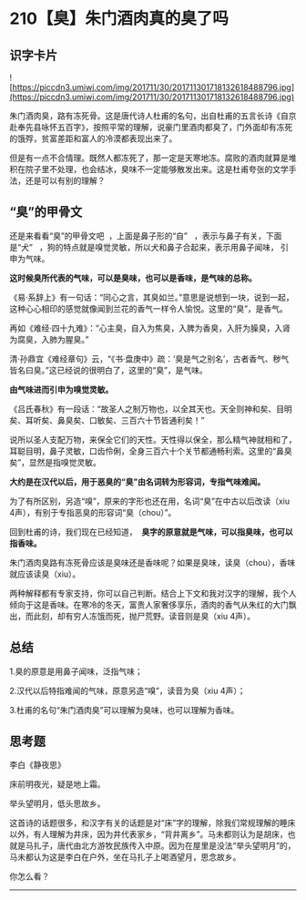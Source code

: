 # 210【臭】朱门酒肉真的臭了吗

## 识字卡片

![https://piccdn3.umiwi.com/img/201711/30/201711301718132618488796.jpg](https://piccdn3.umiwi.com/img/201711/30/201711301718132618488796.jpg)

朱门酒肉臭，路有冻死骨。这是唐代诗人杜甫的名句，出自杜甫的五言长诗《自京赴奉先县咏怀五百字》，按照平常的理解，说豪门里酒肉都臭了，门外面却有冻死的饿殍，贫富差距和富人的冷漠都表现出来了。

但是有一点不合情理。既然人都冻死了，那一定是天寒地冻。腐败的酒肉就算是堆积在院子里不处理，也会结冰，臭味不一定能够散发出来。这是杜甫夸张的文学手法，还是可以有别的理解？

## “臭”的甲骨文

还是来看看“臭”的甲骨文吧  ，上面是鼻子形的“自”   ，表示与鼻子有关，下面是“犬”   ，狗的特点就是嗅觉灵敏，所以犬和鼻子合起来，表示用鼻子闻味， 引申为气味。

 **这时候臭所代表的气味，可以是臭味，也可以是香味，是气味的总称。**

《易·系辞上》有一句话：“同心之言，其臭如兰。”意思是说想到一块，说到一起，这种心心相印的感觉就像闻到兰花的香气一样令人愉悦。这里的“臭”，是香气。

再如《难经·四十九难》：“心主臭，自入为焦臭，入脾为香臭，入肝为臊臭，入肾为腐臭，入肺为腥臭。”

清·孙鼎宜《难经章句》云，“《书·盘庚中》疏：‘臭是气之别名’，古者香气、秽气皆名曰臭。”这已经说的很明白了，这里的“臭”，是气味。

 **由气味进而引申为嗅觉灵敏。**

《吕氏春秋》有一段话：“故圣人之制万物也，以全其天也。天全则神和矣、目明矣、耳听矣、鼻臭矣、口敏矣、三百六十节皆通利矣！”

说所以圣人支配万物，来保全它们的天性。天性得以保全，那么精气神就相和了，耳聪目明，鼻子灵敏，口齿伶俐，全身三百六十个关节都通畅利索。这里的“鼻臭矣”，显然是指嗅觉灵敏。

 **大约是在汉代以后，用于恶臭的“臭”由名词转为形容词，专指气味难闻。**

为了有所区别，另造“嗅”，原来的字形也还在用，名词“臭”在中古以后改读（xiu 4声），有别于专指恶臭的形容词“臭（chou）”。

回到杜甫的诗，我们现在已经知道，  **臭字的原意就是气味，可以指臭味，也可以指香味。**

朱门酒肉臭路有冻死骨应该是臭味还是香味呢？如果是臭味，读臭（chou），香味就应该读臭（xiu）。

两种解释都有专家支持，你可以自己判断。结合上下文和我对汉字的理解，我个人倾向于这是香味。在寒冷的冬天，富贵人家奢侈享乐，酒肉的香气从朱红的大门飘出，而此刻，却有穷人冻饿而死，抛尸荒野。读音则是臭（xiu 4声）。

## 总结

1.臭的原意是用鼻子闻味，泛指气味；

2.汉代以后特指难闻的气味，原意另造“嗅”，读音为臭（xiu 4声）；

3.杜甫的名句“朱门酒肉臭”可以理解为臭味，也可以理解为香味。

## 思考题

李白《静夜思》

床前明夜光，疑是地上霜。

举头望明月，低头思故乡。

这首诗的话题很多，和汉字有关的话题是对“床”字的理解，除我们常规理解的睡床以外，有人理解为井床，因为井代表家乡，“背井离乡”。马未都则认为是胡床，也就是马扎子，唐代由北方游牧民族传入中原。因为在屋里是没法“举头望明月”的，马未都认为这是李白在户外，坐在马扎子上喝酒望月，思念故乡。

你怎么看？

---
